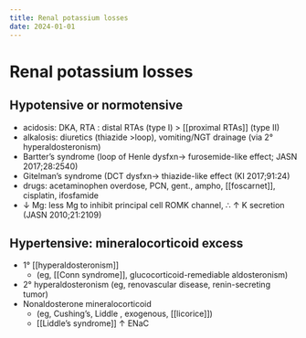 ```yaml
---
title: Renal potassium losses
date: 2024-01-01
---
```


# Renal potassium losses

## Hypotensive or normotensive

- acidosis: DKA, RTA : distal RTAs (type I) > [[proximal RTAs]] (type II)
- alkalosis: diuretics (thiazide >loop), vomiting/NGT drainage (via 2° hyperaldosteronism)
- Bartter’s syndrome (loop of Henle dysfxn→ furosemide-like effect; JASN 2017;28:2540)
- Gitelman’s syndrome (DCT dysfxn→ thiazide-like effect (KI 2017;91:24)
- drugs: acetaminophen overdose, PCN, gent., ampho, [[foscarnet]], cisplatin, ifosfamide
- ↓ Mg: less Mg to inhibit principal cell ROMK channel, ∴ ↑ K secretion (JASN 2010;21:2109)

## Hypertensive: mineralocorticoid excess

- 1° [[hyperaldosteronism]]
  - (eg, [[Conn syndrome]], glucocorticoid-remediable aldosteronism)
- 2° hyperaldosteronism (eg, renovascular disease, renin-secreting tumor)
- Nonaldosterone mineralocorticoid
  - (eg, Cushing’s, Liddle , exogenous, [[licorice]])
  - [[Liddle’s syndrome]] ↑ ENaC
